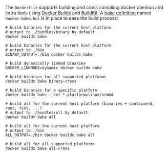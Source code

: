 The `Dockerfile` supports building and cross compiling docker daemon and extra
tools using [Docker Buildx](https://github.com/docker/buildx) and [BuildKit](https://github.com/moby/buildkit).
A [bake definition](https://github.com/docker/buildx/blob/master/docs/reference/buildx_bake.md) named `docker-bake.hcl` is in place to ease the build process:

```shell
# build binaries for the current host platform
# output to ./bundles/binary by default
docker buildx bake

# build binaries for the current host platform
# output to ./bin
BINARY_OUTPUT=./bin docker buildx bake

# build dynamically linked binaries
DOCKER_LINKMODE=dynamic docker buildx bake

# build binaries for all supported platforms
docker buildx bake binary-cross

# build binaries for a specific platform
docker buildx bake --set *.platform=linux/arm64

# build all for the current host platform (binaries + containerd, runc, tini, ...)
# output to ./bundles/all by default
docker buildx bake all

# build all for the current host platform
# output to ./bin
ALL_OUTPUT=./bin docker buildx bake all

# build all for all supported platforms
docker buildx bake all-cross
```
